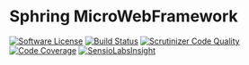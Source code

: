 # Sphring MicroWebFramework

[![Software License](https://img.shields.io/badge/license-MIT-brightgreen.svg)](LICENSE) [![Build Status](https://travis-ci.org/sphring/sphring-microwebframe.svg)](https://travis-ci.org/sphring/sphring-microwebframe) [![Scrutinizer Code Quality](https://scrutinizer-ci.com/g/sphring/sphring-microwebframe/badges/quality-score.png?b=master)](https://scrutinizer-ci.com/g/sphring/sphring-microwebframe/?branch=master) [![Code Coverage](https://scrutinizer-ci.com/g/sphring/sphring-microwebframe/badges/coverage.png?b=master)](https://scrutinizer-ci.com/g/sphring/sphring-microwebframe/?branch=master) [![SensioLabsInsight](https://insight.sensiolabs.com/projects/b8235581-6f24-4c7a-95ec-a666aff8ebf2/small.png)](https://insight.sensiolabs.com/projects/b8235581-6f24-4c7a-95ec-a666aff8ebf2)
